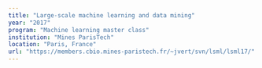 ```yaml
---
title: "Large-scale machine learning and data mining"
year: "2017"
program: "Machine learning master class"
institution: "Mines ParisTech"
location: "Paris, France"
url: "https://members.cbio.mines-paristech.fr/~jvert/svn/lsml/lsml17/"
---
```

